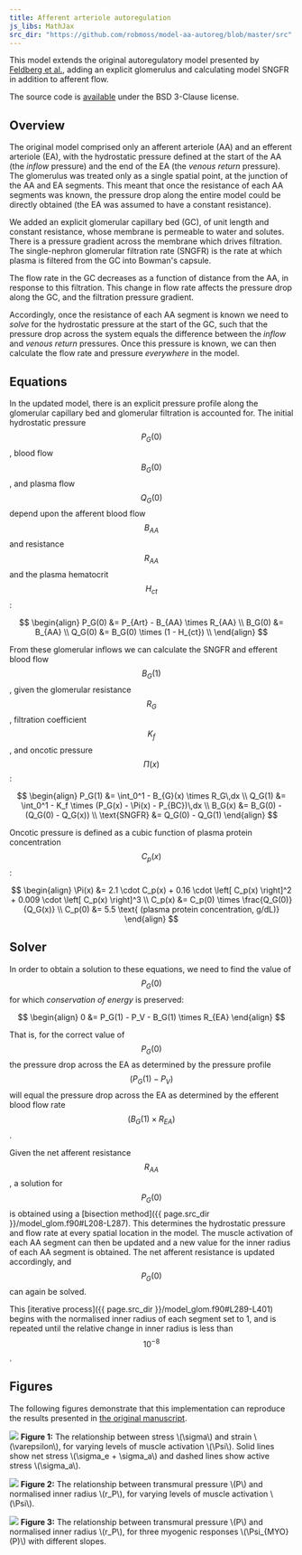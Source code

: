 ```yaml
---
title: Afferent arteriole autoregulation
js_libs: MathJax
src_dir: "https://github.com/robmoss/model-aa-autoreg/blob/master/src"
---
```


This model extends the original autoregulatory model presented by
[Feldberg et al.](http://www.ncbi.nlm.nih.gov/pubmed/7485545), adding an
explicit glomerulus and calculating model SNGFR in addition to afferent flow.

The source code is  [available](https://github.com/robmoss/model-aa-autoreg)
under the BSD 3-Clause license.

## Overview

The original model comprised only an afferent arteriole (AA) and an efferent
arteriole (EA), with the hydrostatic pressure defined at the start of the AA
(the *inflow* pressure) and the end of the EA (the *venous return* pressure).
The glomerulus was treated only as a single spatial point, at the junction of
the AA and EA segments.
This meant that once the resistance of each AA segments was known, the
pressure drop along the entire model could be directly obtained (the EA was
assumed to have a constant resistance).

We added an explicit glomerular capillary bed (GC), of unit length and
constant resistance, whose membrane is permeable to water and solutes.
There is a pressure gradient across the membrane which drives filtration.
The single-nephron glomerular filtration rate (SNGFR) is the rate at which
plasma is filtered from the GC into Bowman's capsule.

The flow rate in the GC decreases as a function of distance from the AA, in
response to this filtration.
This change in flow rate affects the pressure drop along the GC, and the
filtration pressure gradient.

Accordingly, once the resistance of each AA segment is known we need to
*solve* for the hydrostatic pressure at the start of the GC, such that the
pressure drop across the system equals the difference between the *inflow*
and *venous return* pressures.
Once this pressure is known, we can then calculate the flow rate and pressure
*everywhere* in the model.

## Equations

In the updated model, there is an explicit pressure profile along the
glomerular capillary bed and glomerular filtration is accounted for.
The initial hydrostatic pressure $$P_G(0)$$, blood flow $$B_G(0)$$, and plasma
flow $$Q_G(0)$$ depend upon the afferent blood flow $$B_{AA}$$ and resistance
$$R_{AA}$$ and the plasma hematocrit $$H_{ct}$$:

$$
  \begin{align}
  P_G(0) &= P_{Art} - B_{AA} \times R_{AA} \\
  B_G(0) &= B_{AA} \\
  Q_G(0) &= B_G(0) \times (1 - H_{ct}) \\
  \end{align}
$$

From these glomerular inflows we can calculate the SNGFR and efferent blood
flow $$B_G(1)$$, given the glomerular resistance $$R_G$$, filtration
coefficient $$K_f$$, and oncotic pressure $$\Pi(x)$$:

$$
  \begin{align}
  P_G(1) &= \int_0^1 - B_{G}(x) \times R_G\,dx \\
  Q_G(1) &= \int_0^1 - K_f \times (P_G(x) - \Pi(x) - P_{BC})\,dx \\
  B_G(x) &= B_G(0) - (Q_G(0) - Q_G(x)) \\
  \text{SNGFR} &= Q_G(0) - Q_G(1)
  \end{align}
$$

Oncotic pressure is defined as a cubic function of plasma protein
concentration $$C_p(x)$$:

$$
  \begin{align}
  \Pi(x) &= 2.1 \cdot C_p(x) + 0.16 \cdot \left[ C_p(x) \right]^2
    + 0.009 \cdot \left[ C_p(x) \right]^3 \\
  C_p(x) &= C_p(0) \times \frac{Q_G(0)}{Q_G(x)} \\
  C_p(0) &= 5.5 \text{ (plasma protein concentration, g/dL)}
  \end{align}
$$

## Solver

In order to obtain a solution to these equations, we need to find the value of
$$P_G(0)$$ for which *conservation of energy* is preserved:

$$
  \begin{align}
  0 &= P_G(1) - P_V - B_G(1) \times R_{EA}
  \end{align}
$$

That is, for the correct value of $$P_G(0)$$ the pressure drop across the EA
as determined by the pressure profile $$(P_G(1) - P_V)$$ will equal the pressure
drop across the EA as determined by the efferent blood flow rate
$$(B_G(1) \times R_{EA})$$.

Given the net afferent resistance $$R_{AA}$$, a solution for $$P_G(0)$$ is
obtained using a
[bisection method]({{ page.src_dir }}/model_glom.f90#L208-L287).
This determines the hydrostatic pressure and flow rate at every spatial
location in the model.
The muscle activation of each AA segment can then be updated and a new value
for the inner radius of each AA segment is obtained.
The net afferent resistance is updated accordingly, and $$P_G(0)$$ can again
be solved.

This [iterative process]({{ page.src_dir }}/model_glom.f90#L289-L401) begins
with the normalised inner radius of each segment set to 1, and is repeated
until the relative change in inner radius is less than $$10^{-8}$$.

## Figures

The following figures demonstrate that this implementation can reproduce the
results presented in [the original
manuscript](http://www.ncbi.nlm.nih.gov/pubmed/7485545).

<p class="img">
  <img src="stress_strain.png" />
  <strong>Figure 1:</strong> The relationship between stress \(\sigma\) and
  strain \(\varepsilon\), for varying levels of muscle activation \(\Psi\).
  Solid lines show net stress \(\sigma_e + \sigma_a\) and dashed lines show
  active stress \(\sigma_a\).
</p>

<p class="img">
  <img src="pressure.png" />
  <strong>Figure 2:</strong> The relationship between transmural pressure
  \(P\) and normalised inner radius \(r_P\), for varying levels of muscle
  activation \(\Psi\).
</p>

<p class="img">
  <img src="radius.png" />
  <strong>Figure 3:</strong> The relationship between transmural pressure
  \(P\) and normalised inner radius \(r_P\), for three myogenic responses
  \(\Psi_{MYO}(P)\) with different slopes.
</p>
